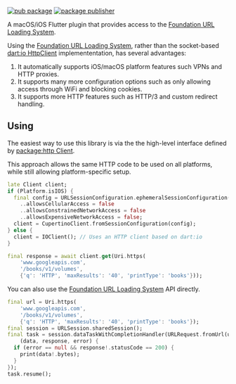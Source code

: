 [![pub package](https://img.shields.io/pub/v/cupertino_http.svg)](https://pub.dev/packages/cupertino_http)
[![package publisher](https://img.shields.io/pub/publisher/cupertino_http.svg)](https://pub.dev/packages/cupertino_http/publisher)

A macOS/iOS Flutter plugin that provides access to the
[Foundation URL Loading System][].

Using the [Foundation URL Loading System][], rather than the socket-based [dart:io HttpClient][] implemententation,  has several advantages:

1. It automatically supports iOS/macOS platform features such VPNs and HTTP proxies. 
2. It supports many more configuration options such as only allowing access through WiFi and blocking cookies.
3. It supports more HTTP features such as HTTP/3 and custom redirect handling.

## Using

The easiest way to use this library is via the the high-level interface defined by [package:http Client][].

This approach allows the same HTTP code to be used on all platforms, while still allowing platform-specific setup.

```dart
late Client client;
if (Platform.isIOS) {
  final config = URLSessionConfiguration.ephemeralSessionConfiguration()
    ..allowsCellularAccess = false
    ..allowsConstrainedNetworkAccess = false
    ..allowsExpensiveNetworkAccess = false;
  client = CupertinoClient.fromSessionConfiguration(config);
} else {
  client = IOClient(); // Uses an HTTP client based on dart:io
}

final response = await client.get(Uri.https(
    'www.googleapis.com',
    '/books/v1/volumes',
    {'q': 'HTTP', 'maxResults': '40', 'printType': 'books'}));
```

You can also use the [Foundation URL Loading System] API directly.

```dart
final url = Uri.https(
    'www.googleapis.com',
    '/books/v1/volumes',
    {'q': 'HTTP', 'maxResults': '40', 'printType': 'books'});
final session = URLSession.sharedSession();
final task = session.dataTaskWithCompletionHandler(URLRequest.fromUrl(url),
    (data, response, error) {
  if (error == null && response!.statusCode == 200) {
    print(data!.bytes);
  }
});
task.resume();
```

[package:http Client]: https://pub.dev/documentation/http/latest/http/Client-class.html
[Foundation URL Loading System]: https://developer.apple.com/documentation/foundation/url_loading_system
[dart:io HttpClient]: https://api.dart.dev/stable/dart-io/HttpClient-class.html
